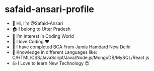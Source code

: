 # safaid-ansari-profile

- 👋 Hi, I’m @Safaid-Ansari
- 🏠 I belong to Utter Pradesh  
- 👀 I’m interest in Coding World  
- 🙌 I love Coding ❤ 
- 🌱 I have completed BCA From Jamia Hamdard New Delhi 
- 💞️ Knowledge in different Languages like:  C/HTML/CSS/JavaScript/Java/Node.js/MongoDB/MySQL/React.js
- 👍 I Love to learn New Technology 😍

